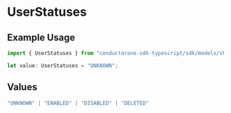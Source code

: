 # UserStatuses

## Example Usage

```typescript
import { UserStatuses } from "conductorone-sdk-typescript/sdk/models/shared";

let value: UserStatuses = "UNKNOWN";
```

## Values

```typescript
"UNKNOWN" | "ENABLED" | "DISABLED" | "DELETED"
```